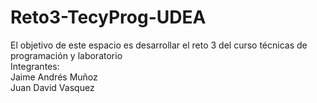 # Reto3-TecyProg-UDEA
El objetivo de este espacio es desarrollar el reto 3 del curso técnicas de programación y laboratorio<br>
Integrantes: <br>
Jaime Andrés Muñoz <br>
Juan David Vasquez
